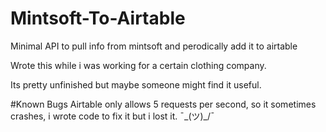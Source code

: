 # Mintsoft-To-Airtable
Minimal API to pull info from mintsoft and perodically add it to airtable

Wrote this while i was working for a certain clothing company. 

Its pretty unfinished but maybe someone might find it useful.

#Known Bugs
Airtable only allows 5 requests per second, so it sometimes crashes, i wrote code to fix it but i lost it. ¯\_(ツ)_/¯
